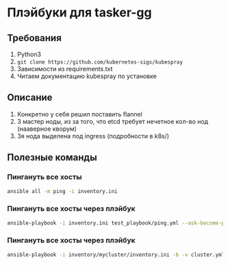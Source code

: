 # Плэйбуки для tasker-gg

## Требования
1) Python3
2) `git clone https://github.com/kubernetes-sigs/kubespray`
3) Зависимости из requirements.txt
4) Читаем документацию kubespray по установке

## Описание
1) Конкретно у себя решил поставить flannel
2) 3 мастер ноды, из за того, что etcd требует нечетное кол-во нод (нааверное кворум)
3) 3я нода выделена под ingress (подробности в k8s/)

## Полезные команды
### Пингануть все хосты
```bash
ansible all -m ping -i inventory.ini
```
### Пингануть все хосты через плэйбук
```bash
ansible-playbook -i inventory.ini test_playbook/ping.yml --ask-become-pass
```
### Пингануть все хосты через плэйбук
```bash
ansible-playbook -i inventory/mycluster/inventory.ini -b -v cluster.yml

```
